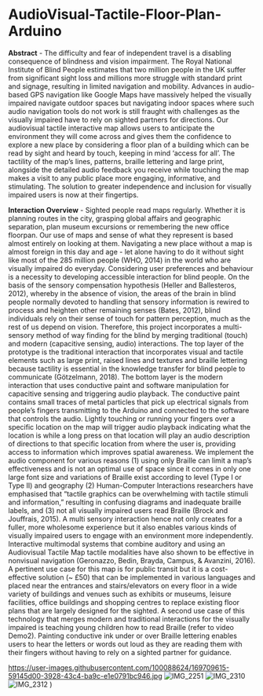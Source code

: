 # AudioVisual-Tactile-Floor-Plan-Arduino
**Abstract** - The difficulty and fear of independent travel is a disabling consequence of blindness and vision impairment. The Royal National Institute of Blind People estimates that two million people in the UK suffer from significant sight loss and millions more struggle with standard print and signage, resulting in limited navigation and mobility. Advances in audio-based GPS navigation like Google Maps have massively helped the visually impaired navigate outdoor spaces but navigating indoor spaces where such audio navigation tools do not work is still fraught with challenges as the visually impaired have to rely on sighted partners for directions. Our audiovisual tactile interactive map allows users to anticipate the environment they will come across and gives them the confidence to explore a new place by considering a floor plan of a building which can be read by sight and heard by touch, keeping in mind ‘access for all’. The tactility of the map’s lines, patterns, braille lettering and large print, alongside the detailed audio feedback you receive while touching the map makes a visit to any public place more engaging, informative, and stimulating. The solution to greater independence and inclusion for visually impaired users is now at their fingertips.

**Interaction Overview** - Sighted people read maps regularly. Whether it is planning routes in the city, grasping global affairs and geographic separation, plan museum excursions or remembering the new office floorpan. Our use of maps and sense of what they represent is based almost entirely on looking at them. Navigating a new place without a map is almost foreign in this day and age - let alone having to do it without sight like most of the 285 million people (WHO, 2014) in the world who are visually impaired do everyday. Considering user preferences and behaviour is a necessity to developing accessible interaction for blind people. On the basis of the sensory compensation hypothesis (Heller and Ballesteros, 2012), whereby in the absence of
vision, the areas of the brain in blind people normally devoted to handling that sensory information is rewired to process and heighten other remaining senses (Bates, 2012), blind individuals rely on their sense of touch for pattern perception, much as the rest of us depend on vision. Therefore, this project incorporates a multi-sensory method of way finding for the blind by merging traditional (touch) and modern (capacitive sensing, audio) interactions. The top layer of the prototype is the traditional interaction that incorporates visual and tactile elements such as large print, raised lines and textures and braille lettering because tactility is essential in the knowledge transfer for blind people to communicate (Götzelmann, 2018). The bottom layer is the modern interaction that uses conductive paint and software manipulation for capacitive sensing and triggering audio playback. The conductive paint contains small traces of metal particles that pick up electrical signals from people’s fingers transmitting to the Arduino and connected to the software that controls the audio. Lightly touching or running your fingers over a specific location on the map will trigger audio playback indicating what the location is while a long press on that location will play an audio description of directions to that specific location from where the user is, providing access to information which improves spatial awareness. We implement the audio component for various reasons (1) using only Braille can limit a map’s effectiveness and is not an optimal use of space since it comes in only one large font size and variations of Braille exist according to level (Type I or Type II) and geography (2) Human-Computer Interactions researchers have emphasised that “tactile graphics can be overwhelming with tactile stimuli and information,” resulting in confusing diagrams and inadequate braille labels, and (3) not all visually impaired users read Braille (Brock and Jouffrais, 2015). A multi sensory interaction hence not only creates for a fuller, more wholesome experience but it also enables various kinds of visually impaired users to engage with an environment more independently. Interactive multimodal systems that combine auditory and
using an Audiovisual Tactile Map tactile modalities have also shown to be effective in nonvisual navigation (Geronazzo, Bedin, Brayda, Campus, & Avanzini, 2016). A pertinent use case for this map is for public transit but it is a cost-effective solution (~ £50) that can be implemented in various languages and placed near the entrances and stairs/elevators on every floor in a wide variety of buildings and venues such as exhibits or museums, leisure facilities, office buildings and shopping centres to replace existing floor plans that are largely designed for the sighted.
A second use case of this technology that merges modern and traditional interactions for the visually impaired is teaching young children how to read Braille (refer to video Demo2). Painting conductive ink under or over Braille lettering enables users to hear the letters or words out loud as they are reading them with their fingers without having to rely on a sighted partner for guidance.

https://user-images.githubusercontent.com/100088624/169709615-59145d00-3928-43c4-ba9c-e1e0791bc946.jpg
![IMG_2251](https://user-images.githubusercontent.com/100088624/169709620-31139a3e-85d9-42ab-bfcc-183bfb4ab275.jpg)
![IMG_2310](https://user-images.githubusercontent.com/100088624/169709623-809654a0-a387-47f6-94b2-6c11109efab8.jpg)
![IMG_2312](https://user-images.githubusercontent.com/100088624/169709626-855adc33-4811-4fe0-b4e8-b6d04a02a228.jpg)
)
